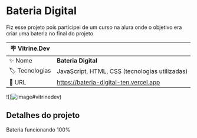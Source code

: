 # Bateria Digital

Fiz esse projeto pois participei de um curso na alura onde o objetivo era criar uma bateria  no final do projeto

| :placard: Vitrine.Dev |     |
| -------------  | --- |
| :sparkles: Nome        | **Bateria Digital**
| :label: Tecnologias | JavaScript, HTML, CSS (tecnologias utilizadas)
| :rocket: URL         | https://bateria-digital-ten.vercel.app

<!-- Inserir imagem com a #vitrinedev ao final do link -->
![]![image](https://user-images.githubusercontent.com/126736702/234625993-9572238a-a22b-4cbf-9f7e-e8dc3c8c6c48.png)#vitrinedev)

## Detalhes do projeto

Bateria funcionando 100%
